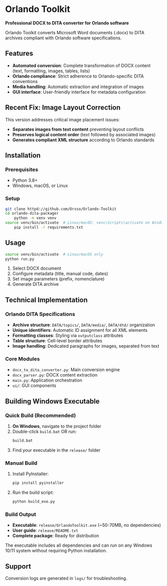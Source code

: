 # Orlando Toolkit

**Professional DOCX to DITA converter for Orlando software**

Orlando Toolkit converts Microsoft Word documents (.docx) to DITA archives compliant with Orlando software specifications.

## Features

- **Automated conversion**: Complete transformation of DOCX content (text, formatting, images, tables, lists)
- **Orlando compliance**: Strict adherence to Orlando-specific DITA conventions
- **Media handling**: Automatic extraction and integration of images
- **GUI interface**: User-friendly interface for metadata configuration

## Recent Fix: Image Layout Correction

This version addresses critical image placement issues:
- **Separates images from text content** preventing layout conflicts
- **Preserves logical content order** (text followed by associated images)
- **Generates compliant XML structure** according to Orlando standards

## Installation

### Prerequisites
- Python 3.8+
- Windows, macOS, or Linux

### Setup
```bash
git clone httpd://github.com/Orsso/Orlando-Toolkit
cd orlando-dita-packager
    python -m venv venv
source venv/bin/activate  # Linux/macOS: venv\Scripts\activate on Windows
    pip install -r requirements.txt    
```

## Usage

```bash
source venv/bin/activate  # Linux/macOS only
python run.py
``` 

1. Select DOCX document
2. Configure metadata (title, manual code, dates)
3. Set image parameters (prefix, nomenclature)
4. Generate DITA archive

## Technical Implementation

### Orlando DITA Specifications
- **Archive structure**: `DATA/topics/`, `DATA/media/`, `DATA/dtd/` organization
- **Unique identifiers**: Automatic ID assignment for all XML elements
- **Formatting classes**: Styling via `outputclass` attributes
- **Table structure**: Cell-level border attributes
- **Image handling**: Dedicated paragraphs for images, separated from text

### Core Modules
- `docx_to_dita_converter.py`: Main conversion engine
- `docx_parser.py`: DOCX content extraction
- `main.py`: Application orchestration
- `ui/`: GUI components

## Building Windows Executable

### Quick Build (Recommended)

1. **On Windows**, navigate to the project folder
2. Double-click `build.bat` OR run:
   ```cmd
   build.bat
   ```
3. Find your executable in the `release/` folder

### Manual Build

1. Install PyInstaller:
   ```cmd
   pip install pyinstaller
   ```

2. Run the build script:
   ```cmd
   python build_exe.py
   ```

### Build Output

- **Executable**: `release/OrlandoToolkit.exe` (~50-70MB, no dependencies)
- **User guide**: `release/README.txt`
- **Complete package**: Ready for distribution

The executable includes all dependencies and can run on any Windows 10/11 system without requiring Python installation.

## Support

Conversion logs are generated in `logs/` for troubleshooting.
